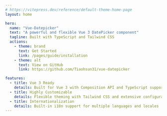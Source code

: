 ```yaml
---
# https://vitepress.dev/reference/default-theme-home-page
layout: home

hero:
  name: "Vue-Datepicker"
  text: "A powerful and flexible Vue 3 DatePicker component"
  tagline: Built with TypeScript and Tailwind CSS
  actions:
    - theme: brand
      text: Get Started
      link: /pages/guide/installation
    - theme: alt
      text: View on GitHub
      link: https://github.com/Tiaohsun31/vue-datepicker

features:
  - title: Vue 3 Ready
    details: Built for Vue 3 with Composition API and TypeScript support
  - title: Highly Customizable
    details: Flexible theming with Tailwind CSS and extensive configuration options
  - title: Internationalization
    details: Built-in i18n support for multiple languages and locales
---
```

